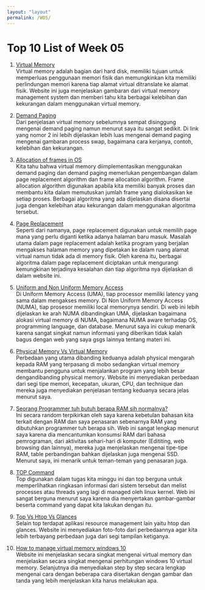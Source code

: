 ```yaml
---
layout: "layout"
permalink: /W05/
---
```


# Top 10 List of Week 05

1. [Virtual Memory](https://www.javatpoint.com/os-virtual-memory)<br>
Virtual memory adalah bagian dari hard disk, memiliki tujuan untuk memperluas penggunaan memori fisik dan memungkinkan kita memiliki perlindungan memori karena tiap alamat virtual ditranslate ke alamat fisik. Website ini juga menjelaskan gambaran dari virtual memory management system dan memberi tahu kita berbagai kelebihan dan kekurangan dalam menggunakan virtual memory.

2. [Demand Paging](http://digitalthinkerhelp.com/demand-paging-in-os-operating-system-examples-advantages-working/)<br>
Dari penjelasan virtual memory sebelumnya sempat disinggung mengenai demand paging namun menurut saya itu sangat sedikit. Di link yang nomor 2 ini lebih dijelaskan lebih luas mengenai demand paging mengenai gambaran process swap, bagaimana cara kerjanya, contoh, kelebihan dan kekurangan.

3. [Allocation of frames in OS](https://www.geeksforgeeks.org/operating-system-allocation-frames/)<br>
Kita tahu bahwa virtual memory diimplementasikan menggunakan demand paging dan demand paging memerlukan pengembangan dalam page replacement algorithm dan frame allocation algorithm. Frame allocation algorithm digunakan apabila kita memiliki banyak proses dan membantu kita dalam memutuskan jumlah frame yang dialokasikan ke setiap proses. Berbagai algoritma yang ada dijelaskan disana disertai juga dengan kelebihan atau kekurangan dalam menggunakan algoritma tersebut.

4. [Page Replacement](https://www.geeksforgeeks.org/page-replacement-algorithms-in-operating-systems/)<br>
Seperti dari namanya, page replacement digunakan untuk memilih page mana yang perlu diganti ketika adanya halaman baru masuk. Masalah utama dalam page replacement adalah ketika program yang berjalan mengakses halaman memory yang dipetakan ke dalam ruang alamat virtual namun tidak ada di memory fisik. Oleh karena itu, berbagai algoritma dalam page replacement diciptakan untuk mengurangi kemungkinan terjadinya kesalahan dan tiap algoritma nya dijelaskan di dalam website ini. 

5. [Uniform and Non Uniform Memory Access](https://blog.e-zest.com/non-uniform-memory-architecture-numa/)<br>
Di Uniform Memory Access (UMA), tiap processor memiliki latency yang sama dalam mengakses memory. Di Non Uniform Memory Access (NUMA), tiap prosesor memiliki local memorynya sendiri. Di web ini lebih dijelaskan ke arah NUMA dibandingkan UMA, dijelaskan bagaimana alokasi virtual memory di NUMA, bagaimana NUMA aware terhadap OS, programming language, dan database. Menurut saya ini cukup menarik karena sangat singkat namun informasi yang diberikan tidak kalah bagus dengan web yang saya gsgs lainnya tentang materi ini.

6. [Physical Memory Vs Virtual Memory](https://pediaa.com/what-is-the-difference-between-physical-and-virtual-memory/)<br>
Perbedaan yang utama dibanding keduanya adalah physical mengarah kepada RAM yang terpasang di mobo sedangkan virtual memory membantu pengguna untuk menjalankan program yang lebih besar dengandibanding physical memory. Website ini menyediakan perbedaan dari segi tipe memori, kecepatan, ukuran, CPU, dan technique dan mereka juga menyediakan penjelasan tentang keduanya secara jelas menurut saya.

7. [Seorang Programmer tuh butuh berapa RAM sih normalnya?](https://www.technowifi.com/laptop/how-much-ram-does-a-programmer-need/)<br>
Ini secara random terpikirkan oleh saya karena kebetulan bahasan kita terkait dengan RAM dan saya penasaran sebenarnya RAM yang dibutuhkan programmer tuh berapa sih. Web ini sangat lengkap menurut saya karena dia mencantumkan konsumsi RAM dari bahasa pemrograman, dari aktivitas sehari-hari di komputer (Edititing, web browsing dan lainnya), mereka juga menjelaskan mengenai tipe-tipe RAM, table perbandingan bahkan dijelaskan juga mengenai SSD. Menurut saya, ini menarik untuk teman-teman yang penasaran juga.

8. [TOP Command](https://www.howtogeek.com/668986/how-to-use-the-linux-top-command-and-understand-its-output/)<br>
Top digunakan dalam tugas kita minggu ini dan top berguna untuk memperlihatkan ringkasan informasi dari sistem tersebut dan melist processes atau threads yang lagi di managed oleh linux kernel. Web ini sangat berguna menurut saya karena dia menyertakan gambar-gambar beserta command yang dapat kita lakukan dengan itu.

9. [Top Vs Htop Vs Glances](https://tech.marksblogg.com/top-htop-glances.html)<br>
Selain top terdapat aplikasi resource management lain yaitu htop dan glances. Website ini menyediakan foto-foto dari perbedaannya agar kita lebih terbayang perbedaan juga dari segi tampilan ketiganya.

10. [How to manage virtual memory windows 10](https://www.geeksinphoenix.com/blog/post/2016/05/10/how-to-manage-windows-10-virtual-memory.aspx)<br>
Website ini menjelaskan secara singkat mengenai virtual memory dan menjelaskan secara singkat mengenai perhitungan windows 10 virtual memory. Selanjutnya dia menyediakan step by step secara lengkap mengenai cara dengan beberapa cara disertakan dengan gambar dan tanda yang lebih menjelaskan kita harus melakukan apa.
